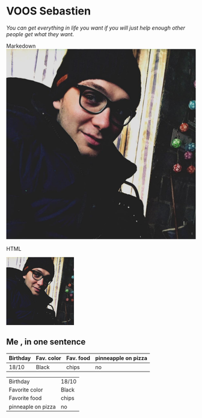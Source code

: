 #  VOOS Sebastien 
*You can get everything in life you want if you will just help enough other people get what they want.*

Markedown
![MOI ;)](12140062_10204994154402098_6147677458600442170_o.jpg )

HTML

<img src="12140062_10204994154402098_6147677458600442170_o.jpg" alt="moi" width="180">

## Me , in one sentence 


Birthday   |Fav. color   |Fav. food   |pinneapple on pizza| 
|---|---|---|---|
|18/10   |Black   |chips   |no|

|   |   |
|---|---|
|Birthday|18/10|
|Favorite color|Black|
|Favorite food|chips|
|pinneaple on pizza|no|